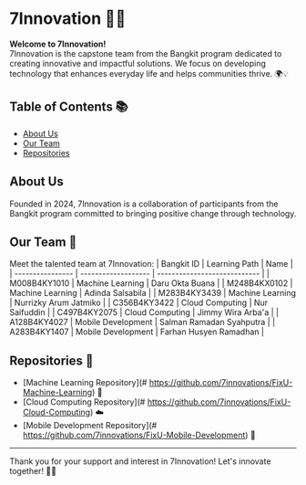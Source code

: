 # 7Innovation 🚀✨

**Welcome to 7Innovation!**  
7Innovation is the capstone team from the Bangkit program dedicated to creating innovative and impactful solutions. We focus on developing technology that enhances everyday life and helps communities thrive. 🌍💡

## Table of Contents 📚

- [About Us](#about-us)
- [Our Team](#our-team)
- [Repositories](#repositories)

## About Us

Founded in 2024, 7Innovation is a collaboration of participants from the Bangkit program committed to bringing positive change through technology.
## Our Team 👥

Meet the talented team at 7Innovation:
| Bangkit ID      | Learning Path       | Name                         |
| ---------------- | ------------------- | ---------------------------- |
| M008B4KY1010    | Machine Learning     | Daru Okta Buana             |
| M248B4KX0102    | Machine Learning     | Adinda Salsabila            |
| M283B4KY3439    | Machine Learning     | Nurrizky Arum Jatmiko      |
| C356B4KY3422    | Cloud Computing      | Nur Saifuddin               |
| C497B4KY2075    | Cloud Computing      | Jimmy Wira Arba'a          |
| A128B4KY4027    | Mobile Development   | Salman Ramadan Syahputra    |
| A283B4KY1407    | Mobile Development   | Farhan Husyen Ramadhan      |

## Repositories 🔗

- [Machine Learning Repository](# https://github.com/7innovations/FixU-Machine-Learning) 🧠
- [Cloud Computing Repository](# https://github.com/7innovations/FixU-Cloud-Computing) ☁️
- [Mobile Development Repository](# https://github.com/7innovations/FixU-Mobile-Development) 📱

---

Thank you for your support and interest in 7Innovation! Let's innovate together! 🎉🙌
